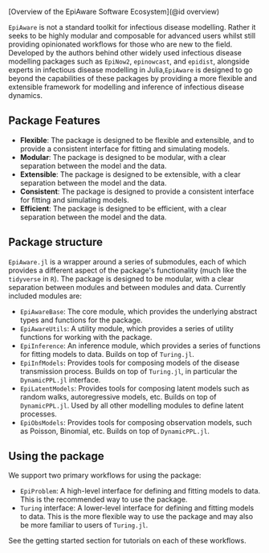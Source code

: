 [Overview of the EpiAware Software Ecosystem](@id overview)

`EpiAware`  is not a standard toolkit for infectious disease modelling. Rather it seeks to be highly modular and composable for advanced users whilst still providing opinionated workflows for those who are new to the field. Developed by the authors behind other widely used infectious disease modelling packages such as `EpiNow2`, `epinowcast`, and `epidist`, alongside experts in infectious disease modelling in Julia,`EpiAware` is designed to go beyond the capabilities of these packages by providing a more flexible and extensible framework for modelling and inference of infectious disease dynamics.

## Package Features

- **Flexible**: The package is designed to be flexible and extensible, and to provide a consistent interface for fitting and simulating models.
- **Modular**: The package is designed to be modular, with a clear separation between the model and the data.
- **Extensible**: The package is designed to be extensible, with a clear separation between the model and the data.
- **Consistent**: The package is designed to provide a consistent interface for fitting and simulating models.
- **Efficient**: The package is designed to be efficient, with a clear separation between the model and the data.

## Package structure

`EpiAware.jl` is a wrapper around a series of submodules, each of which provides a different aspect of the package's functionality (much like the `tidyverse` in `R`). The package is designed to be modular, with a clear separation between modules and between modules and data. Currently included modules are:

- `EpiAwareBase`: The core module, which provides the underlying abstract types and functions for the package.
- `EpiAwareUtils`: A utility module, which provides a series of utility functions for working with the package.
- `EpiInference`: An inference module, which provides a series of functions for fitting models to data. Builds on top of `Turing.jl`.
- `EpiInfModels`: Provides tools for composing models of the disease transmission process. Builds on top of `Turing.jl`, in particular the `DynamicPPL.jl` interface.
- `EpiLatentModels`: Provides tools for composing latent models such as random walks, autoregressive models, etc. Builds on top of `DynamicPPL.jl`. Used by all other modelling modules to define latent processes.
- `EpiObsModels`: Provides tools for composing observation models, such as Poisson, Binomial, etc. Builds on top of `DynamicPPL.jl`.

## Using the package

We support two primary workflows for using the package:

- `EpiProblem`: A high-level interface for defining and fitting models to data. This is the recommended way to use the package.
- `Turing` interface: A lower-level interface for defining and fitting models to data. This is the more flexible way to use the package and may also be more familiar to users of `Turing.jl`.

See the getting started section for tutorials on each of these workflows.
